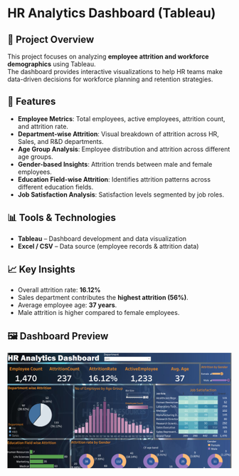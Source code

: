 # HR Analytics Dashboard (Tableau)

## 📌 Project Overview
This project focuses on analyzing **employee attrition and workforce demographics** using Tableau.  
The dashboard provides interactive visualizations to help HR teams make data-driven decisions for workforce planning and retention strategies.  

## 🚀 Features
- **Employee Metrics**: Total employees, active employees, attrition count, and attrition rate.  
- **Department-wise Attrition**: Visual breakdown of attrition across HR, Sales, and R&D departments.  
- **Age Group Analysis**: Employee distribution and attrition across different age groups.  
- **Gender-based Insights**: Attrition trends between male and female employees.  
- **Education Field-wise Attrition**: Identifies attrition patterns across different education fields.  
- **Job Satisfaction Analysis**: Satisfaction levels segmented by job roles.  

## 📊 Tools & Technologies
- **Tableau** – Dashboard development and data visualization  
- **Excel / CSV** – Data source (employee records & attrition data)  

## 📈 Key Insights
- Overall attrition rate: **16.12%**  
- Sales department contributes the **highest attrition (56%)**.  
- Average employee age: **37 years**.  
- Male attrition is higher compared to female employees.  

## 🖼️ Dashboard Preview
![Dashboard Screenshot](https://github.com/rakesh765483/HR-Analytics-dashboard/blob/main/HR%20Dashboard%20.png) 
